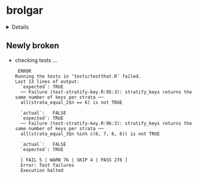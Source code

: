 # brolgar

<details>

* Version: 0.1.0
* GitHub: https://github.com/njtierney/brolgar
* Source code: https://github.com/cran/brolgar
* Date/Publication: 2020-12-16 15:30:05 UTC
* Number of recursive dependencies: 144

Run `revdep_details(, "brolgar")` for more info

</details>

## Newly broken

*   checking tests ...
    ```
     ERROR
    Running the tests in ‘tests/testthat.R’ failed.
    Last 13 lines of output:
      `expected`: TRUE 
      ── Failure (test-stratify-key.R:95:3): stratify_keys returns the same number of keys per strata ──
      all(strata_equal_2$n == 6) is not TRUE
      
      `actual`:   FALSE
      `expected`: TRUE 
      ── Failure (test-stratify-key.R:96:3): stratify_keys returns the same number of keys per strata ──
      all(strata_equal_3$n %in% c(6, 7, 6, 6)) is not TRUE
      
      `actual`:   FALSE
      `expected`: TRUE 
      
      [ FAIL 5 | WARN 76 | SKIP 4 | PASS 276 ]
      Error: Test failures
      Execution halted
    ```

